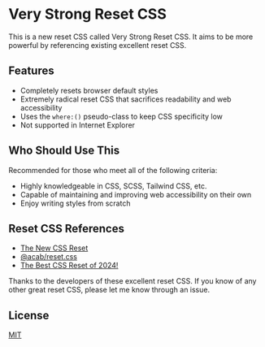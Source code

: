 # Very Strong Reset CSS

This is a new reset CSS called Very Strong Reset CSS. It aims to be more powerful by referencing existing excellent reset CSS.

## Features

- Completely resets browser default styles
- Extremely radical reset CSS that sacrifices readability and web accessibility
- Uses the `where:()` pseudo-class to keep CSS specificity low
- Not supported in Internet Explorer

## Who Should Use This

Recommended for those who meet all of the following criteria:

- Highly knowledgeable in CSS, SCSS, Tailwind CSS, etc.
- Capable of maintaining and improving web accessibility on their own
- Enjoy writing styles from scratch

## Reset CSS References

- [The New CSS Reset](https://github.com/elad2412/the-new-css-reset)
- [@acab/reset.css](https://github.com/mayank99/reset.css)
- [The Best CSS Reset of 2024!](https://github.com/Lazzzer00/Best-CSS-Reset-2024)

Thanks to the developers of these excellent reset CSS. If you know of any other great reset CSS, please let me know through an issue.

## License

[MIT](https://github.com/CHRIBUR-organization/very-strong-reset-css/blob/main/LICENSE)
